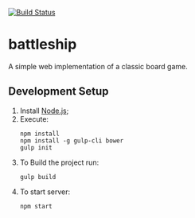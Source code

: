 [![Build Status](https://travis-ci.org/anton-gorbikov/battleship.svg?branch=master)](https://travis-ci.org/anton-gorbikov/battleship)

# battleship
A simple web implementation of a classic board game.

## Development Setup
1. Install [Node.js](https://nodejs.org/en/);
2. Execute:
	```
	npm install
	npm install -g gulp-cli bower
	gulp init
	```
3. To Build the project run:
	```
	gulp build
	```
4. To start server:
	```
	npm start
	```

